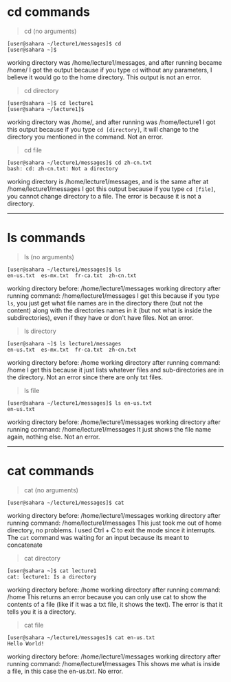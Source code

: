 # cd commands
> cd (no arguments)

```
[user@sahara ~/lecture1/messages]$ cd
[user@sahara ~]$ 
```
working directory was /home/lecture1/messages, and after running became /home/
I got the output because if you type ``cd`` without any parameters, I believe it would go to the home directory. This output is not an error. 
> cd directory

```
[user@sahara ~]$ cd lecture1
[user@sahara ~/lecture1]$
 ```
working directory was /home/, and after running was /home/lecture1
I got this output because if you type ``cd [directory]``, it will change to the directory you mentioned in the command. Not an error.
> cd file

```
[user@sahara ~/lecture1/messages]$ cd zh-cn.txt
bash: cd: zh-cn.txt: Not a directory
```
working directory is /home/lecture1/messages, and is the same after at /home/lecture1/messages
I got this output because if you type ``cd [file]``, you cannot change directory to a file. The error is because it is not a directory.

-------------------

# ls commands
> ls (no arguments)

```
[user@sahara ~/lecture1/messages]$ ls
en-us.txt  es-mx.txt  fr-ca.txt  zh-cn.txt
```
working directory before: /home/lecture1/messages
working directory after running command: /home/lecture1/messages
I get this because if you type ``ls``, you just get what file names are in the directory there (but not the content) along with the directories names in it (but not what is inside the subdirectories), even if they have or don't have files. Not an error.

> ls directory

```
[user@sahara ~]$ ls lecture1/messages
en-us.txt  es-mx.txt  fr-ca.txt  zh-cn.txt
```
working directory before: /home
working directory after running command: /home
I get this because it just lists whatever files and sub-directories are in the directory. Not an error since there are only txt files.
> ls file

```
[user@sahara ~/lecture1/messages]$ ls en-us.txt
en-us.txt
```
working directory before: /home/lecture1/messages
working directory after running command: /home/lecture1/messages
It just shows the file name again, nothing else. Not an error.

---------------

# cat commands
> cat (no arguments)

```
[user@sahara ~/lecture1/messages]$ cat

```
working directory before: /home/lecture1/messages
working directory after running command: /home/lecture1/messages
This just took me out of home directory, no problems. I used Ctrl + C to exit the mode since it interrupts. The ``cat`` command was waiting for an input because its meant to concatenate

> cat directory

```
[user@sahara ~]$ cat lecture1
cat: lecture1: Is a directory
```
working directory before: /home
working directory after running command: /home
This returns an error because you can only use cat to show the contents of a file (like if it was a txt file, it shows the text). The error is that it tells you it is a
directory.

> cat file

```
[user@sahara ~/lecture1/messages]$ cat en-us.txt
Hello World!
```
working directory before: /home/lecture1/messages
working directory after running command: /home/lecture1/messages
This shows me what is inside a file, in this case the en-us.txt. No error.
 
